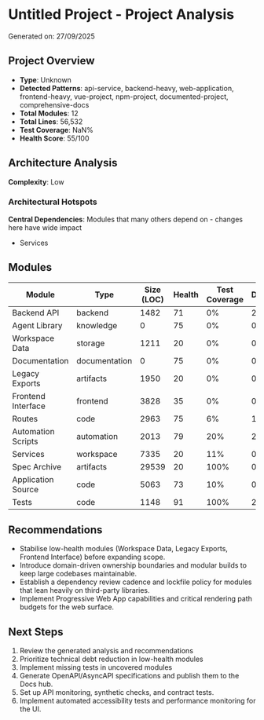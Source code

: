 # Untitled Project - Project Analysis

Generated on: 27/09/2025

## Project Overview

- **Type**: Unknown
- **Detected Patterns**: api-service, backend-heavy, web-application, frontend-heavy, vue-project, npm-project, documented-project, comprehensive-docs
- **Total Modules**: 12
- **Total Lines**: 56,532
- **Test Coverage**: NaN%
- **Health Score**: 55/100

## Architecture Analysis

**Complexity**: Low

### Architectural Hotspots

**Central Dependencies**: Modules that many others depend on - changes here have wide impact
- Services

## Modules

| Module | Type | Size (LOC) | Health | Test Coverage | Dependencies |
|--------|------|------------|---------|---------------|--------------|
| Backend API | backend | 1482 | 71 | 0% | 2 |
| Agent Library | knowledge | 0 | 75 | 0% | 0 |
| Workspace Data | storage | 1211 | 20 | 0% | 0 |
| Documentation | documentation | 0 | 75 | 0% | 0 |
| Legacy Exports | artifacts | 1950 | 20 | 0% | 0 |
| Frontend Interface | frontend | 3828 | 35 | 0% | 0 |
| Routes | code | 2963 | 75 | 6% | 1 |
| Automation Scripts | automation | 2013 | 79 | 20% | 2 |
| Services | workspace | 7335 | 20 | 11% | 0 |
| Spec Archive | artifacts | 29539 | 20 | 100% | 0 |
| Application Source | code | 5063 | 73 | 10% | 0 |
| Tests | code | 1148 | 91 | 100% | 2 |

## Recommendations

- Stabilise low-health modules (Workspace Data, Legacy Exports, Frontend Interface) before expanding scope.
- Introduce domain-driven ownership boundaries and modular builds to keep large codebases maintainable.
- Establish a dependency review cadence and lockfile policy for modules that lean heavily on third-party libraries.
- Implement Progressive Web App capabilities and critical rendering path budgets for the web surface.

## Next Steps

1. Review the generated analysis and recommendations
1. Prioritize technical debt reduction in low-health modules
1. Implement missing tests in uncovered modules
1. Generate OpenAPI/AsyncAPI specifications and publish them to the Docs hub.
1. Set up API monitoring, synthetic checks, and contract tests.
1. Implement automated accessibility tests and performance monitoring for the UI.
